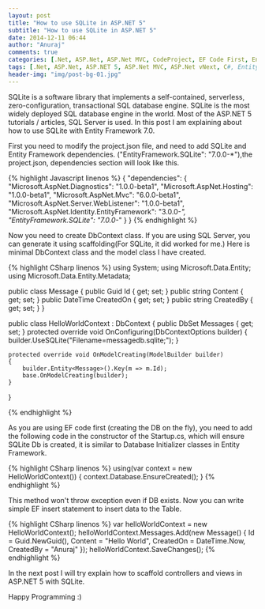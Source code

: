 ```yaml
---
layout: post
title: "How to use SQLite in ASP.NET 5"
subtitle: "How to use SQLite in ASP.NET 5"
date: 2014-12-11 06:44
author: "Anuraj"
comments: true
categories: [.Net, ASP.Net, ASP.Net MVC, CodeProject, EF Code First, Entity Framework]
tags: [.Net, ASP.Net, ASP.NET 5, ASP.Net MVC, ASP.Net vNext, C#, Entity Framework Code First, Entity Framewrok]
header-img: "img/post-bg-01.jpg"
---
```

SQLite is a software library that implements a self-contained, serverless, zero-configuration, transactional SQL database engine. SQLite is the most widely deployed SQL database engine in the world. Most of the ASP.NET 5 tutorials / articles, SQL Server is used. In this post I am explaining about how to use SQLite with Entity Framework 7.0.

First you need to modify the project.json file, and need to add SQLite and Entity Framework dependencies. ("EntityFramework.SQLite": "7.0.0-*"),the project.json, dependencies section will look like this.

{% highlight Javascript linenos %}
{
    "dependencies": {
        "Microsoft.AspNet.Diagnostics": "1.0.0-beta1",
        "Microsoft.AspNet.Hosting": "1.0.0-beta1",
        "Microsoft.AspNet.Mvc": "6.0.0-beta1",
        "Microsoft.AspNet.Server.WebListener": "1.0.0-beta1",
	"Microsoft.AspNet.Identity.EntityFramework": "3.0.0-*",
	"EntityFramework.SQLite": "7.0.0-*"
    }
} 
{% endhighlight %}

Now you need to create DbContext class. If you are using SQL Server, you can generate it using scaffolding(For SQLite, it did worked for me.) Here is minimal DbContext class and the model class I have created.

{% highlight CSharp linenos %}
using System;
using Microsoft.Data.Entity;
using Microsoft.Data.Entity.Metadata;

public class Message
{
	public Guid Id { get; set; }
	public string Content { get; set; }
	public DateTime CreatedOn { get; set; }
	public string CreatedBy { get; set; }
}

public class HelloWorldContext : DbContext
{
	public DbSet<Message> Messages { get; set; }
	protected override void OnConfiguring(DbContextOptions builder)
	{
		builder.UseSQLite("Filename=messagedb.sqlite;");
	}

	protected override void OnModelCreating(ModelBuilder builder)
	{
		builder.Entity<Message>().Key(m => m.Id);
		base.OnModelCreating(builder);
	}
}

{% endhighlight %}

As you are using EF code first (creating the DB on the fly), you need to add the following code in the constructor of the Startup.cs, which will ensure SQLite Db is created, it is similar to Database Initializer classes in Entity Framework.

{% highlight CSharp linenos %}
using(var context = new HelloWorldContext())
{
	context.Database.EnsureCreated();
}
{% endhighlight %}

This method won't throw exception even if DB exists. Now you can write simple EF insert statement to insert data to the Table.

{% highlight CSharp linenos %}
var helloWorldContext = new HelloWorldContext();
helloWorldContext.Messages.Add(new Message() {
	Id = Guid.NewGuid(),
	Content = "Hello World",
	CreatedOn = DateTime.Now,
	CreatedBy = "Anuraj" });
helloWorldContext.SaveChanges();
{% endhighlight %}

In the next post I will try explain how to scaffold controllers and views in ASP.NET 5 with SQLite.

Happy Programming :) 
